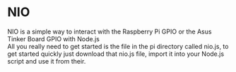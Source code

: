 # NIO
NIO is a simple way to interact with the Raspberry Pi GPIO or the Asus Tinker Board GPIO with Node.js
<br>All you really need to get started is the file in the pi directory called nio.js, to get started quickly just download that nio.js file, import it into your Node.js script and use it from their.
